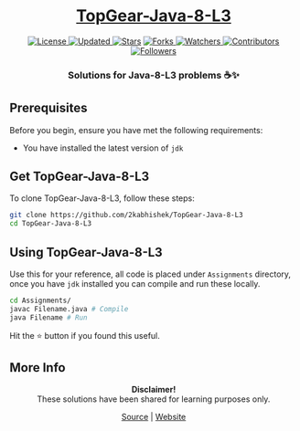 <div align = "center">

<h1><a href="https://2kabhishek.github.io/TopGear-Java-8-L3">TopGear-Java-8-L3</a></h1>

<a href="https://github.com/2KAbhishek/TopGear-Java-8-L3/blob/master/LICENSE">
<img alt="License" src="https://img.shields.io/github/license/2kabhishek/TopGear-Java-8-L3?style=plastic&color=white&label=License"> </a>

<a href="https://github.com/2KAbhishek/TopGear-Java-8-L3/pulse">
<img alt="Updated" src="https://img.shields.io/github/last-commit/2kabhishek/TopGear-Java-8-L3?style=plastic&color=e30724&label=Updated"> </a>

<a href="https://github.com/2KAbhishek/TopGear-Java-8-L3/stargazers">
<img alt="Stars" src="https://img.shields.io/github/stars/2kabhishek/TopGear-Java-8-L3?style=plastic&color=00d451&label=Stars"></a>

<a href="https://github.com/2KAbhishek/TopGear-Java-8-L3/network/members">
<img alt="Forks" src="https://img.shields.io/github/forks/2kabhishek/TopGear-Java-8-L3?style=plastic&color=1688f0&label=Forks"> </a>

<a href="https://github.com/2KAbhishek/TopGear-Java-8-L3/watchers">
<img alt="Watchers" src="https://img.shields.io/github/watchers/2kabhishek/TopGear-Java-8-L3?style=plastic&color=ff5500&label=Watchers"> </a>

<a href="https://github.com/2KAbhishek/TopGear-Java-8-L3/graphs/contributors">
<img alt="Contributors" src="https://img.shields.io/github/contributors/2kabhishek/TopGear-Java-8-L3?style=plastic&color=f0f&label=Contributors"> </a>

<a href="https://github.com/2KAbhishek?tab=followers">
<img alt="Followers" src="https://img.shields.io/github/followers/2kabhishek?color=222&style=plastic&label=Followers"> </a>

<h3>Solutions for Java-8-L3 problems ☕✨</h3>

</div>

## Prerequisites

Before you begin, ensure you have met the following requirements:

- You have installed the latest version of `jdk`

## Get TopGear-Java-8-L3

To clone TopGear-Java-8-L3, follow these steps:

```bash
git clone https://github.com/2kabhishek/TopGear-Java-8-L3
cd TopGear-Java-8-L3
```

## Using TopGear-Java-8-L3

Use this for your reference, all code is placed under `Assignments` directory, once you have `jdk` installed you can compile and run these locally.

```bash
cd Assignments/
javac Filename.java # Compile
java Filename # Run
```

Hit the ⭐ button if you found this useful.

## More Info

<div align="center">

<strong>Disclaimer!</strong><br>
These solutions have been shared for learning purposes only. <br>
  
<a href="https://github.com/2KAbhishek/TopGear-Java-8-L3">Source</a> |
<a href="https://2kabhishek.github.io/TopGear-Java-8-L3">Website</a>

</div>
